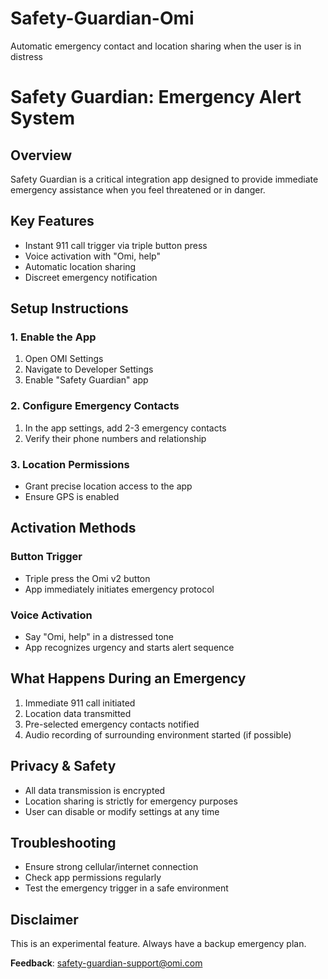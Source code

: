 # Safety-Guardian-Omi
Automatic emergency contact and location sharing when the user is in distress

# Safety Guardian: Emergency Alert System

## Overview
Safety Guardian is a critical integration app designed to provide immediate emergency assistance when you feel threatened or in danger.

## Key Features
- Instant 911 call trigger via triple button press
- Voice activation with "Omi, help"
- Automatic location sharing
- Discreet emergency notification

## Setup Instructions

### 1. Enable the App
1. Open OMI Settings
2. Navigate to Developer Settings
3. Enable "Safety Guardian" app

### 2. Configure Emergency Contacts
1. In the app settings, add 2-3 emergency contacts
2. Verify their phone numbers and relationship

### 3. Location Permissions
- Grant precise location access to the app
- Ensure GPS is enabled

## Activation Methods

### Button Trigger
- Triple press the Omi v2 button
- App immediately initiates emergency protocol

### Voice Activation
- Say "Omi, help" in a distressed tone
- App recognizes urgency and starts alert sequence

## What Happens During an Emergency
1. Immediate 911 call initiated
2. Location data transmitted
3. Pre-selected emergency contacts notified
4. Audio recording of surrounding environment started (if possible)

## Privacy & Safety
- All data transmission is encrypted
- Location sharing is strictly for emergency purposes
- User can disable or modify settings at any time

## Troubleshooting
- Ensure strong cellular/internet connection
- Check app permissions regularly
- Test the emergency trigger in a safe environment

## Disclaimer
This is an experimental feature. Always have a backup emergency plan.

**Feedback**: safety-guardian-support@omi.com
